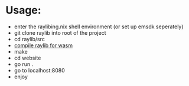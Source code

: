 # Usage: 
- enter the raylibing.nix shell environment (or set up emsdk seperately)
- git clone raylib into root of the project
- cd raylib/src
- [compile raylib for wasm](https://github.com/raysan5/raylib/wiki/Working-for-Web-(HTML5)#2-compile-raylib-library)
- make
- cd website
- go run .
- go to localhost:8080
- enjoy
